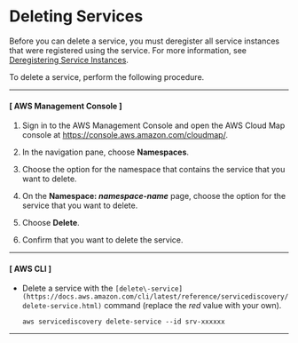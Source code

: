 # Deleting Services<a name="deleting-services"></a>

Before you can delete a service, you must deregister all service instances that were registered using the service\. For more information, see [Deregistering Service Instances](deregistering-instances.md)\.

To delete a service, perform the following procedure\.

------
#### [ AWS Management Console ]

1. Sign in to the AWS Management Console and open the AWS Cloud Map console at [https://console\.aws\.amazon\.com/cloudmap/](https://console.aws.amazon.com/cloudmap/)\.

1. In the navigation pane, choose **Namespaces**\.

1. Choose the option for the namespace that contains the service that you want to delete\.

1. On the **Namespace: *namespace\-name*** page, choose the option for the service that you want to delete\.

1. Choose **Delete**\.

1. Confirm that you want to delete the service\.

------
#### [ AWS CLI ]
+ Delete a service with the `[delete\-service](https://docs.aws.amazon.com/cli/latest/reference/servicediscovery/delete-service.html)` command \(replace the *red* value with your own\)\.

  ```
  aws servicediscovery delete-service --id srv-xxxxxx
  ```

------